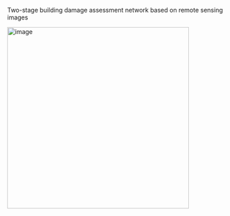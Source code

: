 Two-stage building damage assessment network based on remote sensing images

<img width="418" alt="image" src="https://github.com/nanmukeqi/Building-Damage-Assessment/assets/164450568/be4d2d46-9d46-4280-a854-c7c3e676c6b4">
